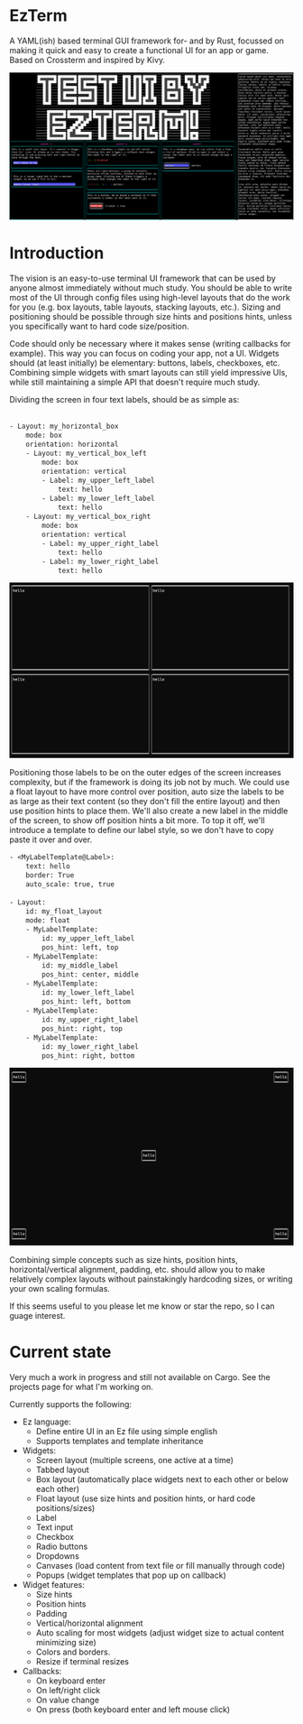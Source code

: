 # EzTerm

A YAML(ish) based terminal GUI framework for- and by Rust, focussed on making it quick and easy to create a
functional UI for an app or game. Based on Crossterm and inspired by Kivy.

![img.png](img.png)


# Introduction
The vision is an easy-to-use terminal UI framework that can be used by anyone almost immediately without much study.
You should be able to write most of the UI through config files using high-level layouts that do the work for you 
(e.g. box layouts, table layouts, stacking layouts, etc.). Sizing and positioning should be possible through size hints
and positions hints, unless you specifically want to hard code size/position.

Code should only be necessary where it makes sense (writing callbacks for example). This way you can focus on coding
your app, not a UI. Widgets should (at least initially) be elementary: buttons, labels, checkboxes, etc. Combining 
simple widgets with smart layouts can still yield impressive UIs, while still maintaining a simple API that doesn't
require much study.

Dividing the screen in four text labels, should be as simple as:
```

- Layout: my_horizontal_box
    mode: box
    orientation: horizontal
    - Layout: my_vertical_box_left
        mode: box
        orientation: vertical
        - Label: my_upper_left_label
            text: hello
        - Label: my_lower_left_label
            text: hello
    - Layout: my_vertical_box_right
        mode: box
        orientation: vertical
        - Label: my_upper_right_label
            text: hello
        - Label: my_lower_right_label
            text: hello
```
![img_1.png](img_1.png)

Positioning those labels to be on the outer edges of the screen increases complexity, 
but if the framework is doing its job not by much. We could use a float layout to have more control over position,
auto size the labels to be as large as their text content (so they don't fill the entire layout) and then use 
position hints to place them. We'll also create a new label in the middle of the screen, to show off position hints
a bit more. To top it off, we'll introduce a template to define our label style, so we don't have to copy paste it
over and over.

```
- <MyLabelTemplate@Label>:
    text: hello
    border: True
    auto_scale: true, true

- Layout:
    id: my_float_layout
    mode: float
    - MyLabelTemplate:
        id: my_upper_left_label
        pos_hint: left, top
    - MyLabelTemplate:
        id: my_middle_label
        pos_hint: center, middle
    - MyLabelTemplate:
        id: my_lower_left_label
        pos_hint: left, bottom
    - MyLabelTemplate:
        id: my_upper_right_label
        pos_hint: right, top
    - MyLabelTemplate:
        id: my_lower_right_label
        pos_hint: right, bottom

```
![img_2.png](img_2.png)

Combining simple concepts such as size hints, position hints, horizontal/vertical alignment, padding, etc. should
allow you to make relatively complex layouts without painstakingly hardcoding sizes, or writing your own scaling
formulas.

If this seems useful to you please let me know or star the repo, so I can guage interest.

# Current state
Very much a work in progress and still not available on Cargo. See the projects page for what I'm working on. 

Currently supports the following:

- Ez language:
  - Define entire UI in an Ez file using simple english
  - Supports templates and template inheritance
- Widgets:
  - Screen layout (multiple screens, one active at a time)
  - Tabbed layout
  - Box layout (automatically place widgets next to each other or below each
    other)
  - Float layout (use size hints and position hints, or hard code positions/sizes)
  - Label 
  - Text input
  - Checkbox 
  - Radio buttons
  - Dropdowns 
  - Canvases (load content from text file or fill manually through code)
  - Popups (widget templates that pop up on callback)
- Widget features:
  - Size hints
  - Position hints
  - Padding
  - Vertical/horizontal alignment
  - Auto scaling for most widgets (adjust widget size to actual content minimizing size)
  - Colors and borders.
  - Resize if terminal resizes
- Callbacks:
  - On keyboard enter
  - On left/right click
  - On value change
  - On press (both keyboard enter and left mouse click)
  